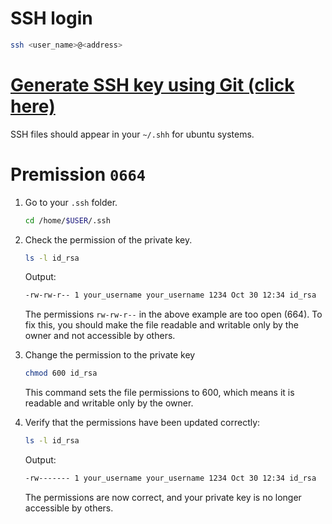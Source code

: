# SSH login

```bash
ssh <user_name>@<address>
```

# [Generate SSH key using Git (click here)](https://git-scm.com/book/en/v2/Git-on-the-Server-Generating-Your-SSH-Public-Key)

SSH files should appear in your `~/.shh` for ubuntu systems.

# Premission `0664`

1. Go to your `.ssh` folder.

    ```bash
    cd /home/$USER/.ssh
    ```

2. Check the permission of the private key.

    ```bash
    ls -l id_rsa
    ```

    Output:

    ```bash
    -rw-rw-r-- 1 your_username your_username 1234 Oct 30 12:34 id_rsa
    ```

    The permissions `rw-rw-r--` in the above example are too open (664). To fix this, you should make the file readable and writable only by the owner and not accessible by others.

3. Change the permission to the private key

    ```bash
    chmod 600 id_rsa
    ```

    This command sets the file permissions to 600, which means it is readable and writable only by the owner.

4. Verify that the permissions have been updated correctly:

    ```bash
    ls -l id_rsa
    ```

    Output:

    ```bash
    -rw------- 1 your_username your_username 1234 Oct 30 12:34 id_rsa
    ```

    The permissions are now correct, and your private key is no longer accessible by others.